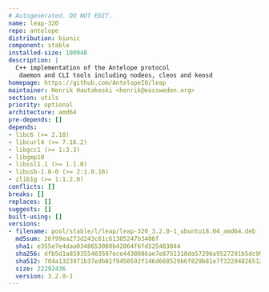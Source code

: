 ```yaml
---
# Autogenerated. DO NOT EDIT.
name: leap-320
repo: antelope
distribution: bionic
component: stable
installed-size: 100948
description: |
  C++ implementation of the Antelope protocol
   daemon and CLI tools including nodeos, cleos and keosd
homepage: https://github.com/AntelopeIO/leap
maintainer: Henrik Hautakoski <henrik@eossweden.org>
section: utils
priority: optional
architecture: amd64
pre-depends: []
depends:
- libc6 (>= 2.18)
- libcurl4 (>= 7.16.2)
- libgcc1 (>= 1:3.3)
- libgmp10
- libssl1.1 (>= 1.1.0)
- libusb-1.0-0 (>= 2:1.0.16)
- zlib1g (>= 1:1.2.0)
conflicts: []
breaks: []
replaces: []
suggests: []
built-using: []
versions:
- filename: pool/stable/l/leap/leap-320_3.2.0-1_ubuntu18.04_amd64.deb
  md5sum: 26f99ea273d243c61c61305247b3406f
  sha1: e355e7e4daa0348653080b42064f6fd525483844
  sha256: dfb5d1a859355403597ece4438086ae7e8751318da57296a9527291b5dc99e2b
  sha512: 704a1323971b37edb01f9450592f146d668529b6f829b81e7f32294826512d4cb00bf57a66f47c360c0d7cc673800516a137dbe341417eb13d3b4e83dc1c1a44
  size: 22292436
  version: 3.2.0-1
---
```

